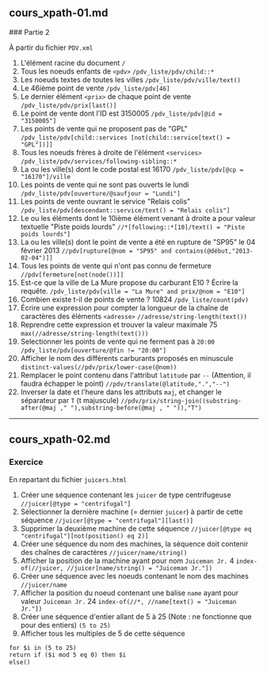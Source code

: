## cours_xpath-01.md
### Partie 2

À partir du fichier `PDV.xml`

1. L'élément racine du document
`/`
2. Tous les noeuds enfants de `<pdv>`
`/pdv_liste/pdv/child::*`
3. Les noeuds textes de toutes les villes
`/pdv_liste/pdv/ville/text()`
4. Le 46ième point de vente
`/pdv_liste/pdv[46]`
5. Le dernier élément `<prix>` de chaque point de vente
`/pdv_liste/pdv/prix[last()]`
6. Le point de vente dont l'ID est 3150005
`/pdv_liste/pdv[@id = "3150005"]`
7. Les points de vente qui ne proposent pas de "GPL" 
`/pdv_liste/pdv[child::services [not(child::service[text() = "GPL"])]]`
8. Tous les noeuds frères à droite de l'élément `<services>`
`/pdv_liste/pdv/services/following-sibling::*`
9. La ou les ville(s) dont le code postal est 16170
`/pdv_liste/pdv[@cp = "16170"]/ville`
10. Les points de vente qui ne sont pas ouverts le lundi
`/pdv_liste/pdv[ouverture/@saufjour = "Lundi"]`
11. Les points de vente ouvrant le service "Relais colis"
`/pdv_liste/pdv[descendant::service/text() = "Relais colis"]`
12. Le ou les éléments dont le 10ième élément venant à droite a pour valeur textuelle "Piste poids lourds"
`//*[following::*[10]/text() = "Piste poids lourds"]`
13. La ou les ville(s) dont le point de vente a été en rupture de "SP95" le 04 février 2013
`//pdv[rupture[@nom = "SP95" and contains(@début,"2013-02-04")]]`
14. Tous les points de vente qui n'ont pas connu de fermeture
`//pdv[fermeture[not(node())]]`
15. Est-ce que la ville de La Mure propose du carburant E10 ? Écrire la requête.
`/pdv_liste/pdv[ville = "La Mure" and prix/@nom = "E10"]`
16. Combien existe t-il de points de vente ? 10824
`/pdv_liste/count(pdv)`
17. Écrire une expression pour compter la longueur de la chaîne de caractères des éléments `<adresse>`
`//adresse/string-length(text())`
18. Reprendre cette expression et trouver la valeur maximale  75
`max(//adresse/string-length(text()))`
19. Selectionner les points de vente qui ne ferment pas à `20:00`
`/pdv_liste/pdv[ouverture/@fin != "20:00"]`
20. Afficher le nom des différents carburants proposés en minuscule
`distinct-values(//pdv/prix/lower-case(@nom))`
21. Remplacer le point contenu dans l'attribut `latitude` par `--` (Attention, il faudra échapper le point)
`//pdv/translate(@latitude,".","--")`
22. Inverser la date et l'heure dans les attributs `maj`, et changer le séparateur par `T` (t majuscule)
`//pdv/prix/string-join((substring-after(@maj ," "),substring-before(@maj , " ")),"T")`

---
## cours_xpath-02.md
### Exercice

En repartant du fichier `juicers.html`

1. Créer une séquence contenant les `juicer` de type centrifugeuse
`//juicer[@type = "centrifugal"]`
2. Sélectionner la dernière machine (= dernier `juicer`) à partir de cette séquence
`//juicer[@type = "centrifugal"][last()]`
3. Supprimer la deuxième machine de cette séquence
`//juicer[@type eq "centrifugal"][not(position() eq 2)]`
4. Créer une séquence du nom des machines, la séquence doit contenir des chaînes de caractères
`//juicer/name/string()`
5. Afficher la position de la machine ayant pour nom `Juiceman Jr.`   4
`index-of(//juicer, //juicer[name/string() = "Juiceman Jr."])`
6. Créer une séquence avec les noeuds contenant le nom des machines
`//juicer/name`
7. Afficher la position du noeud contenant une balise `name` ayant pour valeur `Juiceman Jr.`  24
`index-of(//*, //name[text() = "Juiceman Jr."])`
8. Créer une séquence d'entier allant de 5 à 25 (Note : ne fonctionne que pour des entiers)
`(5 to 25)`
9. Afficher tous les multiples de 5 de cette séquence
```xml
for $i in (5 to 25)
return if ($i mod 5 eq 0) then $i
else()
```